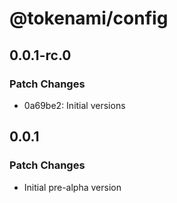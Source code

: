 # @tokenami/config

## 0.0.1-rc.0

### Patch Changes

- 0a69be2: Initial versions

## 0.0.1

### Patch Changes

- Initial pre-alpha version

